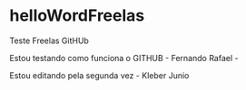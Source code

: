 # helloWordFreelas
Teste Freelas GitHUb

Estou testando como funciona o GITHUB - Fernando Rafael - 

Estou editando pela segunda vez - Kleber Junio

